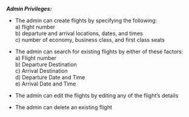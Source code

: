 ***Admin Privileges:***
- The admin can create flights by specifying the following:<br>
	a) flight number<br>
	b) departure and arrival locations, dates, and times<br>
	c) number of economy, business class, and first class seats<br>

- The admin can search for existing flights by either of these factors:<br>
	a) Flight number<br>
	b) Departure Destination<br>
	c) Arrival Destination<br>
	d) Departure Date and Time<br>
	e) Arrival Date and Time<br>

- The admin can edit the flights by editing any of the flight’s details

- The admin can delete an existing flight
